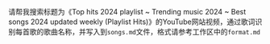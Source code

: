 请帮我搜索标题为《Top hits 2024 playlist ~ Trending music 2024 ~ Best songs 2024 updated weekly (Playlist Hits)》的YouTube网站视频，通过歌词识别每首歌的歌曲名称，并写入到`songs.md`文件，格式请参考工作区中的`format.md`